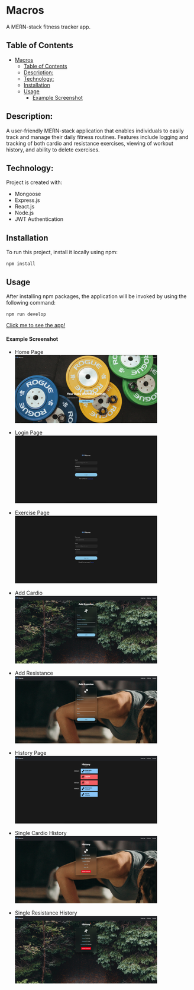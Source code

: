 # Macros

A MERN-stack fitness tracker app.

## Table of Contents

- [Macros](#macros)
  - [Table of Contents](#table-of-contents)
  - [Description:](#description)
  - [Technology:](#technology)
  - [Installation](#installation)
  - [Usage](#usage)
      - [Example Screenshot](#example-screenshot)

## Description:

A user-friendly MERN-stack application that enables individuals to easily track and manage their daily fitness routines. Features include logging and tracking of both cardio and resistance exercises, viewing of workout history, and ability to delete exercises.

## Technology:

Project is created with:

- Mongoose
- Express.js
- React.js
- Node.js
- JWT Authentication

## Installation

To run this project, install it locally using npm:

```
npm install
```

## Usage

After installing npm packages, the application will be invoked by using the following command:

```
npm run develop
```

[Click me to see the app!](https://fittrack-mlvj.onrender.com)

#### Example Screenshot

- Home Page <br>
  <img src="./client/src/assets/screenshots/1.png" alt="Screenshot" width="80%">

- Login Page <br>
  <img src="./client/src/assets/screenshots/2.png" alt="Screenshot" width="80%">

- Exercise Page <br>
  <img src="./client/src/assets/screenshots/3.png" alt="Screenshot" width="80%">

- Add Cardio <br>
  <img src="./client/src/assets/screenshots/4.png" alt="Screenshot" width="80%">

- Add Resistance <br>
  <img src="./client/src/assets/screenshots/5.png" alt="Screenshot" width="80%">

- History Page <br>
  <img src="./client/src/assets/screenshots/6.png" alt="Screenshot" width="80%">

- Single Cardio History <br>
  <img src="./client/src/assets/screenshots/7.png" alt="Screenshot" width="80%">

- Single Resistance History <br>
  <img src="./client/src/assets/screenshots/8.png" alt="Screenshot" width="80%">
